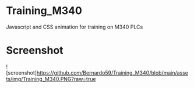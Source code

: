 # Training_M340

 Javascript and CSS animation for training on M340 PLCs
 
# Screenshot

![screenshot]https://github.com/Bernardo59/Training_M340/blob/main/assets/img/Training_M340.PNG?raw=true

